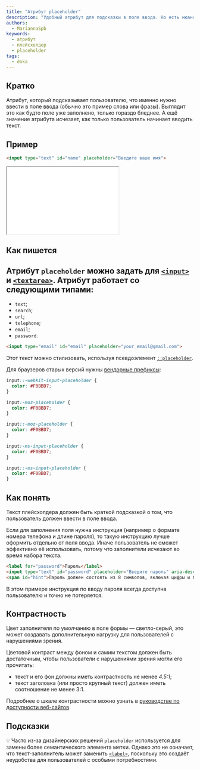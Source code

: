 ```yaml
---
title: "Атрибут placeholder"
description: "Удобный атрибут для подсказки в поле ввода. Но есть нюансы!"
authors:
  - MariannaSpb
keywords:
  - атрибут
  - плейсхолдер
  - placeholder
tags:
  - doka
---
```


## Кратко

Атрибут, который подсказывает пользователю, что именно нужно ввести в поле ввода (обычно это пример слова или фразы). Выглядит это как будто поле уже заполнено, только гораздо бледнее. А ещё значение атрибута исчезает, как только пользователь начинает вводить текст.

## Пример

```html
<input type="text" id="name" placeholder="Введите ваше имя">
```

<iframe title="Подсказка в поле ввода" src="demos/example/" height="180"></iframe>

## Как пишется

Атрибут `placeholder` можно задать для [`<input>`](/html/input/) и [`<textarea>`](/html/textarea/). Атрибут работает со следующими типами:
-
- `text`;
- `search`;
- `url`;
- `telephone`;
- `email`;
- `password`.

```html
<input type="email" id="email" placeholder="your_email@gmail.com">
```

Этот текст можно стилизовать, используя псевдоэлемент [`::placeholder`](/css/placeholder).

Для браузеров старых версий нужны [вендорные префиксы](/css/vendor-prefixes/):

```css
input::-webkit-input-placeholder {
  color: #F0BBD7;
}

input:-moz-placeholder {
  color: #F0BBD7;
}

input::-moz-placeholder {
  color: #F0BBD7;
}

input:-ms-input-placeholder {
  color: #F0BBD7;
}

input::-ms-input-placeholder {
  color: #F0BBD7;
}
```

## Как понять

Текст плейсхолдера должен быть краткой подсказкой о том, что пользователь должен ввести в поле ввода.

Если для заполнения поля нужна инструкция (например о формате номера телефона и длине пароля), то такую инструкцию лучше оформить отдельно от поля ввода. Иначе пользователь не сможет эффективно её использовать, потому что заполнители исчезают во время набора текста.

```html
<label for="password">Пароль</label>
<input type="text" id="password" placeholder="Введите пароль" aria-describedby="hint">
<span id="hint">Пароль должен состоять из 8 символов, включая цифры и буквы.</span>
```

В этом примере инструкция по вводу пароля всегда доступна пользователю и точно не потеряется.

## Контрастность

Цвет заполнителя по умолчанию в поле формы — светло-серый, это может создавать дополнительную нагрузку для пользователей с нарушениями зрения.

Цветовой контраст между фоном и самим текстом должен быть достаточным, чтобы пользователи с нарушениями зрения могли его прочитать:

- текст и его фон должны иметь контрастность не менее _4.5:1_;
- текст заголовка (или просто крупный текст) должен иметь соотношение не менее 3:1.

Подробнее о шкале контрастности можно узнать в [руководстве по доступности веб-сайтов](https://www.w3.org/WAI/WCAG21/quickref/#contrast-minimum).

## Подсказки

💡 Часто из-за дизайнерских решений `placeholder` используется для замены более семантического элемента метки. Однако это не означает, что текст-заполнитель может заменить [`<label>`](/html/label/), поскольку это создаёт неудобства для пользователей с особыми потребностями.
